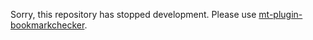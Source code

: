 Sorry, this repository has stopped development.
Please use [mt-plugin-bookmarkchecker](https://github.com/okayama/mt-plugin-bookmarkchecker).
